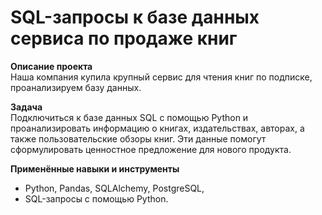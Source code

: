 # SQL-запросы к базе данных сервиса по продаже книг

**Описание проекта**<br>
Наша компания купила крупный сервис для чтения книг по подписке, проанализируем базу данных. 

**Задача**<br>
Подключиться к базе данных SQL с помощью Python и проанализировать информацию о книгах, издательствах, авторах, а также пользовательские обзоры книг.
Эти данные помогут сформулировать ценностное предложение для нового продукта.

**Применённые навыки и инструменты**<br>
- Python, Pandas, SQLAlchemy, PostgreSQL,
- SQL-запросы с помощью Python.
